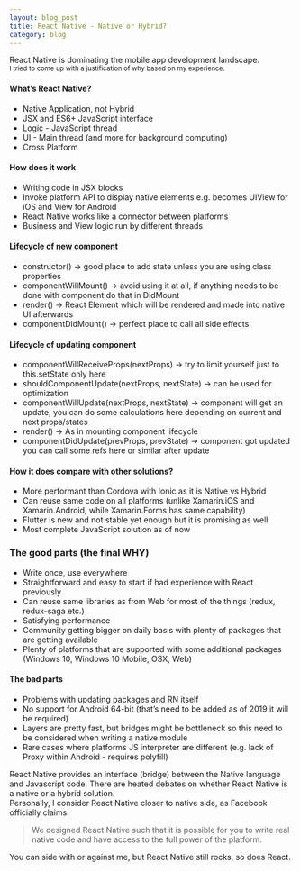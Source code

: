 ```yaml
---
layout: blog_post
title: React Native - Native or Hybrid?
category: blog
---
```


React Native is dominating the mobile app development landscape.  
<small>I tried to come up with a justification of why based on my experience.</small>

#### What’s React Native?
- Native Application, not Hybrid
- JSX and ES6+ JavaScript interface
- Logic - JavaScript thread
- UI - Main thread (and more for background computing)
- Cross Platform

#### How does it work
- Writing code in JSX blocks
- Invoke platform API to display native
elements e.g. <View> becomes UIView for
iOS and View for Android
- React Native works like a connector between
platforms
- Business and View logic run by different
threads

#### Lifecycle of new component
- constructor() -> good place to add state
unless you are using class properties
- componentWillMount() -> avoid using it at
all, if anything needs to be done with
component do that in DidMount
- render() -> React Element which will be
rendered and made into native UI afterwards
- componentDidMount() -> perfect place to
call all side effects

#### Lifecycle of updating component
- componentWillReceiveProps(nextProps) -> try to
limit yourself just to this.setState only here
- shouldComponentUpdate(nextProps, nextState) ->
can be used for optimization
- componentWillUpdate(nextProps, nextState) ->
component will get an update, you can do some
calculations here depending on current and next
props/states
- render() -> As in mounting component lifecycle
- componentDidUpdate(prevProps, prevState) ->
component got updated you can call some refs here
or similar after update

#### How it does compare with other solutions?
- More performant than Cordova with Ionic as it is Native vs Hybrid
- Can reuse same code on all platforms (unlike Xamarin.iOS and Xamarin.Android,
while Xamarin.Forms has same capability)
- Flutter is new and not stable yet enough but it is promising as well
- Most complete JavaScript solution as of now

### The good parts (the final WHY)
- Write once, use everywhere
- Straightforward and easy to start if had experience with React previously
- Can reuse same libraries as from Web for most of the things (redux, redux-saga
etc.)
- Satisfying performance
- Community getting bigger on daily basis with plenty of packages that are getting
available
- Plenty of platforms that are supported with some additional packages (Windows
10, Windows 10 Mobile, OSX, Web)

#### The bad parts
- Problems with updating packages and RN itself
- No support for Android 64-bit (that’s need to be added as of 2019 it will be
required)
- Layers are pretty fast, but bridges might be bottleneck so this need to be
considered when writing a native module
- Rare cases where platforms JS interpreter are different (e.g. lack of Proxy within
Android - requires polyfill)

React Native provides an interface (bridge) between the Native language and Javascript code. There are heated debates on whether React Native is a native or a hybrid solution.  
Personally, I consider React Native closer to native side, as Facebook officially claims.
> We designed React Native such that it is possible for you to write real native code and have access to the full power of the platform.  

You can side with or against me, but React Native still rocks, so does React.

